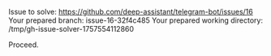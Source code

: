 Issue to solve: https://github.com/deep-assistant/telegram-bot/issues/16
Your prepared branch: issue-16-32f4c485
Your prepared working directory: /tmp/gh-issue-solver-1757554112860

Proceed.